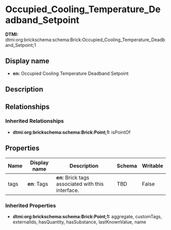 # Occupied_Cooling_Temperature_Deadband_Setpoint
**DTMI:** dtmi:org:brickschema:schema:Brick:Occupied_Cooling_Temperature_Deadband_Setpoint;1
## Display name
- **en:** Occupied Cooling Temperature Deadband Setpoint
## Description
## Relationships
### Inherited Relationships
* **dtmi:org:brickschema:schema:Brick:Point;1:** isPointOf
## Properties
|Name|Display name|Description|Schema|Writable|
|-|-|-|-|-|
|tags|**en**: Tags|**en**: Brick tags associated with this interface.|TBD|False|
### Inherited Properties
* **dtmi:org:brickschema:schema:Brick:Point;1:** aggregate, customTags, externalIds, hasQuantity, hasSubstance, lastKnownValue, name
